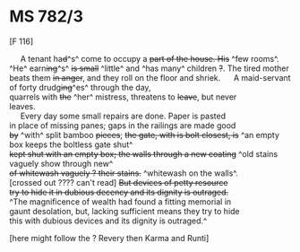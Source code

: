 # MS 782/3

[F 116]

&nbsp;&nbsp;&nbsp;&nbsp;&nbsp;A tenant ha~~d~~^s^ come to occupy a ~~part of the house. His~~ ^few rooms^. \
^He^ earn~~ing~~^s^ ~~is small~~ ^little^ and ^has many^ children ~~?~~. The tired mother \
beats them ~~in anger~~, and they roll on the floor and shriek.
&nbsp;&nbsp;&nbsp;&nbsp;&nbsp;A maid-servant of forty drudg~~ing~~^es^ through the day, \
quarrels with ~~the~~ ^her^ mistress, threatens to ~~leave~~, but never \
leaves. \
&nbsp;&nbsp;&nbsp;&nbsp;&nbsp;Every day some small repairs are done. Paper is pasted \
in place of missing panes; gaps in the railings are made good \
~~by~~ ^with^ split bamboo ~~pieces~~; ~~the gate, with is bolt closest, is~~ ^an empty box keeps the boltless gate shut^ \
~~kept shut with an empty box; the walls through a new coating~~ ^old stains vaguely show through new^ \
~~of whitewash vaguely ? their stains.~~ ^whitewash on the walls^. \
[crossed out ???? can't read] ~~But devices of petty resource \
try to hide it in dubious decency and its dignity is outraged.~~ \
^The magnificence of wealth had found a fitting memorial in \
gaunt desolation, but, lacking sufficient means they try to hide \
this with dubious devices and its dignity is outraged.^ 

[here might follow the  ? Revery then Karma and Runti]
